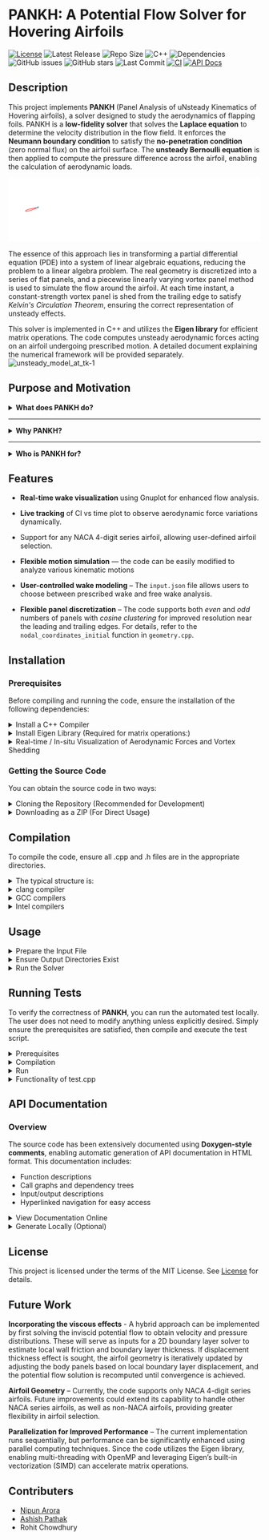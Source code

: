 # PANKH: A Potential Flow Solver for Hovering Airfoils

[![License](https://img.shields.io/github/license/coding4Acause/PANKH?color=blue)](LICENSE)
![Latest Release](https://img.shields.io/github/v/release/coding4Acause/PANKH?style=flat-square)
![Repo Size](https://img.shields.io/github/repo-size/coding4Acause/PANKH?color=blue)
![C++](https://img.shields.io/badge/C%2B%2B-11-blue)
![Dependencies](https://img.shields.io/badge/Dependencies-Eigen%2C%20Gnuplot-orange)
![GitHub issues](https://img.shields.io/github/issues/coding4Acause/PANKH)
![GitHub stars](https://img.shields.io/github/stars/coding4Acause/PANKH?style=social)
![Last Commit](https://img.shields.io/github/last-commit/coding4Acause/PANKH)
[![CI](https://github.com/coding4Acause/PANKH/actions/workflows/CI.yml/badge.svg)](https://github.com/coding4Acause/PANKH/actions/workflows/CI.yml)
[![API Docs](https://img.shields.io/badge/API--Docs-Click%20Here-blue?style=flat-square)](https://coding4Acause.github.io/PANKH/)


## Description
This project implements **PANKH** (Panel Analysis of uNsteady Kinematics of Hovering airfoils), a solver designed to study the aerodynamics of flapping foils. PANKH is a **low-fidelity solver** that solves the **Laplace equation** to determine the velocity distribution in the flow field. It enforces the **Neumann boundary condition** to satisfy the **no-penetration condition** (zero normal flux) on the airfoil surface.   The **unsteady Bernoulli equation** is then applied to compute the pressure difference across the airfoil, enabling the calculation of aerodynamic loads.

![Vortex shedding animation](JOSS/vortex_shedding.gif)

The essence of this approach lies in transforming a partial differential equation (PDE) into a system of linear algebraic equations, reducing the problem to a linear algebra problem. The real geometry is discretized into a series of flat panels, and a piecewise linearly varying vortex panel method is used to simulate the flow around the airfoil. At each time instant, a constant-strength vortex panel is shed from the trailing edge to satisfy *Kelvin's Circulation Theorem*, ensuring the correct representation of unsteady effects.

This solver is implemented in C++ and utilizes the **Eigen library** for efficient matrix operations. The code computes unsteady aerodynamic forces acting on an airfoil undergoing prescribed motion. A detailed document explaining the numerical framework will be provided separately.
![unsteady_model_at_tk-1](https://github.com/user-attachments/assets/b764fcf8-4402-4e61-bb78-6558aa271894)

## Purpose and Motivation

<details>
<summary><strong> What does PANKH do?</strong></summary>

Studying and analyzing the aerodynamic forces acting on bodies immersed in a fluid is central to a wide range of applications — from the design of fixed-wing aircraft and flexible morphing wings (HAL), to understanding bird and insect flight, developing flapping-wing drones and ornithopters, and optimizing rotor blades in helicopters and wind turbines.  

Before addressing the complete three-dimensional problem, it is often essential to study the two-dimensional airfoil cross-section, which provides critical insights into the underlying flow physics and lift generation mechanisms.

Traditionally, aerodynamic problems are investigated through:
1. Experimental studies – accurate but time-consuming and costly due to setup design and instrumentation.
2. Analytical studies – provide closed-form solutions that offer exact mathematical results and deep physical insight, but are generally limited to highly idealized or simplified versions of real-world problems.
3. Numerical simulations – increasingly popular since the advent of modern computing, offering flexibility and control over complex configurations.

Numerical approaches can be broadly classified into:
- **High-fidelity solvers** that resolve the Navier–Stokes equations with all flow physics, and  
- **Reduced-order models** based on simplifying assumptions that retain key aerodynamic behavior at a fraction of the computational cost.

**PANKH** falls into the second category. It solves the **Laplace equation** under **potential flow assumptions**, making it ideal for low-speed, inviscid, incompressible, and irrotational flows.  

High-fidelity CFD solvers demand substantial computational resources — often running for **days on HPC clusters** across multiple nodes and cores. Moreover, **commercial CFD packages** are expensive, opaque “black-box” systems, making benchmark validations and modifications challenging.  

This motivated the development of **PANKH** — an open-source, reduced-order aerodynamic solver for **unsteady potential flows** that is:
- Fast and lightweight, running within minutes on a single-core desktop,  
- Reasonably accurate, suitable for early-stage aerodynamic analysis,  
- Easy to compile, modify, and extend, supporting researchers and educators alike.  

PANKH aims to help users focus on their **state-of-the-art aerodynamic problems** without depending on GUI-based proprietary tools or reinventing in-house codes.
</details>

---

<details>
<summary><strong> Why PANKH?</strong></summary>

Several open-source tools exist for simulating flow around airfoils — such as **FoilSim III**, **JavaFoil**, and **XFOIL** — but they are **limited to steady-state aerodynamics**.  
In contrast, open-source solvers that handle **unsteady potential flows** are scarce, and those that do exist are often **proprietary, undocumented, or poorly maintained**.

**PANKH bridges this gap.**  
It provides a **modular C++ implementation** capable of simulating:
- **Impulsive starts**,  
- **Pitching and plunging motions**, and  
- **Arbitrary user-defined unsteady kinematics.**

The solver computes **aerodynamic loads**, including **lift** and **inviscid drag** due to pressure forces, and visualizes the **real-time evolution** of both the aerodynamic coefficients and the **vortex wake roll-up**.  

Remarkably, all this computation can be performed **within minutes on a standard single-core processor**.  

While **PANKH does not claim to replace high-fidelity CFD or experiments**, it **complements them effectively** — offering an excellent **trade-off between accuracy, computational cost, and setup complexity**.  

In doing so, PANKH lays the foundation for a new generation of **open-source tools** dedicated to **unsteady aerodynamics** in the potential flow regime.
</details>

---

<details>
<summary><strong> Who is PANKH for?</strong></summary>

**PANKH** is designed with versatility in mind, serving a diverse user base:

- Research and Academia:  
  PANKH can be seamlessly integrated into research workflows for preliminary aerodynamic assessments, parametric studies, or as a component in coupled two-dimensional fluid–structure interaction (FSI) simulations. Its modular design allows researchers to adapt the solver to specific unsteady flow problems, reducing development time while maintaining flexibility for extensions and custom studies.
  PANKH provides a clear, modular, and well-documented framework, making it an ideal tool for classroom demonstrations, student projects, and graduate-level coursework in unsteady aerodynamics and aeroelasticity. Its simplicity and transparency allow students to observe aerodynamic forces, visualize vortex evolution, and explore unsteady phenomena hands-on, bridging the gap between theoretical learning and practical simulation experience.


- Hobbyists and Independent Developers:  
  With its minimal dependencies and easy compilation process, PANKH provides a hands-on platform for aerodynamic exploration, enabling enthusiasts to simulate and visualize unsteady flow phenomena on their personal computers.

With continued development, PANKH aims to evolve into an industry-grade research tool — balancing open accessibility, scientific rigor, and educational utility.
</details>


## Features
- **Real-time wake visualization** using Gnuplot for enhanced flow analysis.

- **Live tracking** of Cl vs time plot to observe aerodynamic force variations dynamically.

- Support for any NACA 4-digit series airfoil, allowing user-defined airfoil selection.

- **Flexible motion simulation** — the code can be easily modified to analyze various kinematic motions

- **User-controlled wake modeling** – The `input.json` file allows users to choose between prescribed wake and free wake analysis.

- **Flexible panel discretization** – The code supports both *even* and *odd* numbers of panels with *cosine clustering* for improved resolution near the leading and trailing edges. For details, refer to the `nodal_coordinates_initial` function in `geometry.cpp`.


## Installation

### Prerequisites
Before compiling and running the code, ensure the installation of the following dependencies:

<details>
  <summary> Install a C++ Compiler</summary>
  
   A C++ compiler supporting the C++11 standard or later is required for building the project. Recommended compilers include:
    
  - **Clang**: A high-performance, LLVM-based compiler with robust C++ support.
  - **GCC**: The GNU Compiler Collection, widely used for C++ development.
  - **Intel oneAPI DPC++/C++ Compiler (icpx)**: Optimized for high-performance computing
  - To install GCC on Ubuntu:
    ```bash
    sudo apt install g++
    ```
  - To install Clang on Ubuntu and ensure compatibility with the GNU C++ standard library (libstdc++):

    ```bash
    sudo apt install clang libstdc++-8-dev
    ```
    - clang: Provides the Clang compiler (clang++).
    - libstdc++-8-dev: Installs the GNU C++ standard library headers (e.g., `<iostream>`, `<cmath>`, `<vector>`) required for Clang to compile C++ code using libstdc++. 
    - For Ubuntu 18.04, libstdc++-8-dev is typically compatible; for other versions, use libstdc++-dev or the version matching your GCC installation (e.g., libstdc++-10-dev for Ubuntu 20.04).
</details>

<details>
  <summary> Install Eigen Library (Required for matrix operations:)</summary>
     
- On Ubuntu:
  - Install via package manager (Recommended):
    ```bash
    sudo apt install libeigen3-dev  # Ubuntu
    ```
    This installs Eigen headers typically in `/usr/include/eigen3`.

  - Manual Installation: Download Eigen from the official website and extract it to a directory `(e.g., /usr/local/include/eigen3)`. Update the include path during compilation if necessary. [Eigen's official website](https://eigen.tuxfamily.org/).

- On macOS:
  - Install Eigen via Homebrew:
  ```bash
     brew install eigen
  ```
  - When compiling, you may need to specify the Eigen include path explicitly:
  ```bash
  g++ -I/opt/homebrew/Cellar/eigen/3.4.0_1/include/eigen3/ -Iinclude src/*.cpp -o PANKH_solver
  ```
  Note: When executing the program, avoid extra whitespace:
  ```bash
  ./PANKH_solver    # Correct
  ./ PANKH_solver   # Incorrect
  ```
- For further help: [Getting started with Eigen](https://eigen.tuxfamily.org/dox/GettingStarted.html)
</details>

<details>
  <summary>Real-time / In-situ Visualization of Aerodynamic Forces and Vortex Shedding</summary>

   Comprehensive platform-specific prerequisites, installation procedures, and verification protocols for enabling real-time visualization are detailed in [visualization_setup.md](https://github.com/coding4Acause/PANKH/blob/main/visualization_setup.md). This includes instructions for Gnuplot terminals, X11 support, and validation of plotting functionality across Linux, macOS, and Windows.
</details>
  
### Getting the Source Code

You can obtain the source code in two ways:
<details>
  <summary>  Cloning the Repository (Recommended for Development)</summary>

If you want to contribute or track changes, clone the repository using Git:
```bash
git clone https://github.com/coding4Acause/PANKH.git 
cd PANKH  # this is simply the name of the local(host system) directory
```
<!-- cd 2d_UnsteadyVortexPanel is the name of the local(in the host system) directory for the project -->
</details>

<details>
 <summary> Downloading as a ZIP (For Direct Usage) </summary>

If you only need the code without version control:

1) Go to the GitHub repository.
2) Click the "Code" button.
3) Select "Download ZIP".
4) Extract the ZIP file and navigate to the extracted folder.
</details>

## Compilation
To compile the code, ensure all .cpp and .h files are in the appropriate directories.
<details>
<summary> The typical structure is: </summary>

PANKH  # the name of the local repository
- │── /src          # Contains all .cpp source files
- │── /include      # Contains all .h header files     
- │── README.md        
- │── LICENSE 
- │── /output_files  
- │── input.json    # the input file 
</details>

<details>
<summary> clang compiler </summary>
To compile with Clang, use the following command to link all source files and include necessary headers:

```bash 
clang++ -o PANKH_solver src/*.cpp -Iinclude -std=c++11 
````
</details>

<details>
<summary> GCC compilers </summary>
If you are using g++, compile everything together with:

```bash 
g++ -o PANKH_solver src/*.cpp -Iinclude -std=c++11 
````
</details>

<details>
<summary> Intel compilers </summary>

```bash 
icpx -o PANKH_solver src/*.cpp -Iinclude -std=c++11 
```
</details>

##  Usage
<details><summary> Prepare the Input File </summary>

   - Modify simulation parameters in the `input.json` file as per your requirements (e.g., freestream conditions, kinematic motion(e.g. pitch,plunge), total simulation time, airfoil geometry, panel discretization, etc.).
   - For parameters that are set to null in `input.json`, their values are automatically computed within the code during runtime. It is recommended to review the relevant section in `main.cpp` that handles JSON parsing for a complete understanding of how default values are derived and assigned.  
</details>

<details>
  <summary>Ensure Output Directories Exist</summary>
  
  - The solver produces multiple output files, including **pressure coefficients**, **lift and drag coefficients**, and **wake data**. These files are written to the appropriate subdirectories under `output_files/`.

  - If the required directories are absent, consult [`SETUP.md`](https://github.com/coding4Acause/PANKH/blob/main/SETUP.md) for detailed instructions or execute the provided setup script to automatically generate the directory structure.
</details>


 <details><summary>Run the Solver</summary>

   After successful compilation, execute the solver from the terminal:
   ```bash
   ./PANKH_solver input.json
   ```
   > Note: The solver expects the `input.json` file as a command-line argument. Ensure this file exists in the same directory or provide the correct path.
</details>

## Running Tests
To verify the correctness of **PANKH**, you can run the automated test locally. The user does not need to modify anything unless explicitly desired. Simply ensure the prerequisites are satisfied, then compile and execute the test script.

<details><summary>Prerequisites</summary>

- Compile the main solver (PANKH_solver) from the root directory before executing the test   script. The test relies on this executable to run the simulations internally.
- Ensure there is a folder named `tests/` in the project root.
- Inside the `tests/` folder, you will find:

  - **`test.cpp`** – The test script.
  - **`input_test.json`** – The input file designed for the test case.
  - **Reference solution file** – Contains published data used for verification.

</details>

<details><summary> Compilation</summary>

- From the project root directory, compile the test script: 
 ```bash
  g++ -o test_exec tests/test.cpp
  ```
</details>

<details><summary> Run</summary>

 ```bash
  ./test_exec tests/input_test.json
  ```
- The script will automatically run the main solver, compare the computed lift coefficient with the reference solution, and print the results.

</details>

<details><summary> Functionality of test.cpp</summary>

- Internally, `test.cpp` executes the main solver using the provided test input.
- It collects the solver’s output (aerodynamic loads data) from the `output_files/` directory.
- Compares the computed lift coefficient against the reference solution.
- Prints clear messages indicating whether the test passed or failed.
</details>

##  API Documentation

###  Overview

The source code has been extensively documented using **Doxygen-style comments**, enabling automatic generation of API documentation in HTML format. This documentation includes:
- Function descriptions
- Call graphs and dependency trees
- Input/output descriptions
- Hyperlinked navigation for easy access

<details><summary>View Documentation Online</summary>

 The generated API documentation is hosted using **GitHub Pages** and can be accessed at:

 **[https://coding4Acause.github.io/PANKH/](https://coding4Acause.github.io/PANKH/)**

> This will open the `index.html` of the Doxygen-generated documentation directly in your browser.
</details>

<details><summary> Generate Locally (Optional)</summary>

If you want to regenerate the documentation on your system:

#### 1. Install Required Tools:
```bash
sudo apt install doxygen graphviz
```

#### 2. Verify Installation:
```bash
doxygen -v   # Check Doxygen version
dot -V       # Check Graphviz version
```

#### 3. Run Doxygen:
From the root of your repository (where the `Doxyfile` is located), run:
```bash
doxygen Doxyfile
```

This will generate a folder (`docs/` or `docs/html/`) containing the full documentation suite.

</details>

## License
This project is licensed under the terms of the MIT License. See [License](https://github.com/coding4Acause/2d_UnsteadyVortexPanel/blob/main/LICENSE) for details.

## Future Work

**Incorporating the viscous effects** -  A hybrid approach can be implemented by first solving the inviscid potential flow to obtain velocity and pressure distributions. These will serve as inputs for a 2D boundary layer solver to estimate local wall friction and boundary layer thickness. If displacement thickness effect is sought, the airfoil geometry is iteratively updated by adjusting the body panels based on local boundary layer displacement, and the potential flow solution is recomputed until convergence is achieved.

**Airfoil Geometry** – Currently, the code supports only NACA 4-digit series airfoils. Future improvements could extend its capability to handle other NACA series airfoils, as well as non-NACA airfoils, providing greater flexibility in airfoil selection.

**Parallelization for Improved Performance** – The current implementation runs sequentially, but performance can be significantly enhanced using parallel computing techniques. Since the code utilizes the Eigen library, enabling multi-threading with OpenMP and leveraging Eigen’s built-in vectorization (SIMD) can accelerate matrix operations. 


## Contributers
- [Nipun Arora](https://sites.google.com/view/nipun-arora/home)
- [Ashish Pathak](http://home.iitj.ac.in/~apathak/)
- Rohit Chowdhury 

